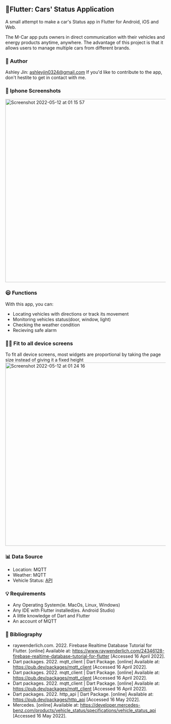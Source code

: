 ## 📱Flutter: Cars' Status Application
A small attempt to make a car's Status app in Flutter for Android, iOS and Web.

The M-Car app puts owners in direct communication with their vehicles and energy products anytime, anywhere. The advantage of this project is that it allows users to manage multiple cars from different brands.

### 🧑 Author
Ashley Jin: ashleyjin0324@gmail.com
If you'd like to contribute to the app, don't hestite to get in contact with me.

### 📱 Iphone Screenshots
<img width="575" alt="Screenshot 2022-05-12 at 01 15 57" src="https://user-images.githubusercontent.com/99146042/167968621-6af669b9-d48c-4aa7-a072-646ec8a2336f.png">

### 😃 Functions

With this app, you can:

- Locating vehicles with directions or track its movement
- Monitoring vehicles status(door, window, light)
- Checking the weather condition
- Recieving safe alarm

### 👩‍💻 Fit to all device screens

To fit all device screens, most widgets are proportional by taking the page size instead of giving it a fixed height
<img width="575" alt="Screenshot 2022-05-12 at 01 24 16" src="https://user-images.githubusercontent.com/99146042/167968753-57c6fd66-785d-4eb7-9f1d-1773c7eb0b48.png">

### 📊 Data Source
- Location: MQTT
- Weather: MQTT
- Vehicle Status: [API](https://developer.mercedes-benz.com/products/vehicle_status/specifications/vehicle_status_api)

### 💡 Requirements
- Any Operating System(ie. MacOs, Linux, Windows)
- Any IDE with Flutter installed(es. Android Studio)
- A little knowledge of Dart and Flutter
- An account of MQTT

### 📗 Bibliography
- raywenderlich.com. 2022. Firebase Realtime Database Tutorial for Flutter. [online] Available at: <https://www.raywenderlich.com/24346128-firebase-realtime-database-tutorial-for-flutter> [Accessed 16 April 2022].
- Dart packages. 2022. mqtt_client | Dart Package. [online] Available at: <https://pub.dev/packages/mqtt_client> [Accessed 16 April 2022].
- Dart packages. 2022. mqtt_client | Dart Package. [online] Available at: <https://pub.dev/packages/mqtt_client> [Accessed 16 April 2022].
- Dart packages. 2022. mqtt_client | Dart Package. [online] Available at: <https://pub.dev/packages/mqtt_client> [Accessed 16 April 2022].
- Dart packages. 2022. http_api | Dart Package. [online] Available at: <https://pub.dev/packages/http_api> [Accessed 16 May 2022].
- Mercedes. [online] Available at: <https://developer.mercedes-benz.com/products/vehicle_status/specifications/vehicle_status_api> [Accessed 16 May 2022].

